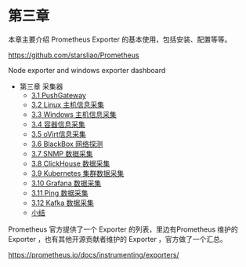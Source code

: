 # 第三章 

本章主要介绍 Prometheus Exporter 的基本使用，包括安装、配置等等。

https://github.com/starsliao/Prometheus

Node exporter and windows exporter dashboard 

* 第三章 采集器
    * [3.1 PushGateway](3.1-pushgateway.md)
    * [3.2 Linux 主机信息采集](3.2-node-exporter.md)
    * [3.3 Windows 主机信息采集](3.3-windows-exporter.md)
    * [3.4 容器信息采集](3.4-cadvisor.md)
    * [3.5 oVirt信息采集](3.5-ovirt-exporter.md)
    * [3.6 BlackBox 网络探测](3.6-blackbox-exporter.md)
    * [3.7 SNMP 数据采集](3.7-snmp-exporter.md)
    * [3.8 ClickHouse 数据采集](3.8-clickhouse-exporter.md)
    * [3.9 Kubernetes 集群数据采集](3.9-kube-state-metrics.md)
    * [3.10 Grafana 数据采集](3.10-grafana-metrics.md)
    * [3.11 Ping 数据采集](3.11-ping-exporter.md)
    * [3.12 Kafka 数据采集](3.12-kafka-exporter.md)
    * [小结](END.md)


Prometheus 官方提供了一个 Exporter 的列表，里边有Prometheus 维护的 Exporter ，也有其他开源贡献者维护的 Exporter ，官方做了一个汇总。

https://prometheus.io/docs/instrumenting/exporters/